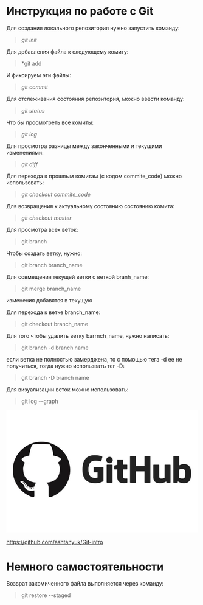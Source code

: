 # **Инструкция по работе с Git**
Для создания локального репозитория нужно запустить команду:
> *git init*

Для добавления файла к следующему комиту:
> *git add

И фиксируем эти файлы:
> *git commit*

Для отслеживания состояния репозитория, можно ввести команду:
> *git status*

Что бы просмотреть все комиты:
> *git log*

Для просмотра разницы между законченными и текущими изменениями:
> *git diff*

Для перехода к прошлым комитам (с кодом commite_code) можно использовать:
> *git checkout commite_code*

Для возвращения к актуальному состоянию состоянию комита:
> *git checkout master*

Для просмотра всех веток:
> git branch

Чтобы создать ветку, нужно:
> git branch branch_name

Для совмещения текущей ветки с веткой branh_name:
> git merge branch_name

изменения добавятся в текущую

Для перехода к ветке branch_name:
> git checkout branch_name

Для того чтобы удалить ветку barrnch_name, нужно написать:
> git branch -d branch name

если ветка не полностью замерджена, то с помощью тега -d ее не получиться, тогда нужно использвать тег -D:
> git branch -D branch name

Для визуализации веток можно использовать:
> git log --graph

![GitHub](0_Fz2VWlH1Vi6FFCsx.jpg)

https://github.com/ashtanyuk/Git-intro

# Немного самостоятельности

Возврат закомиченного файла выполняется через команду:

> git restore --staged <file>